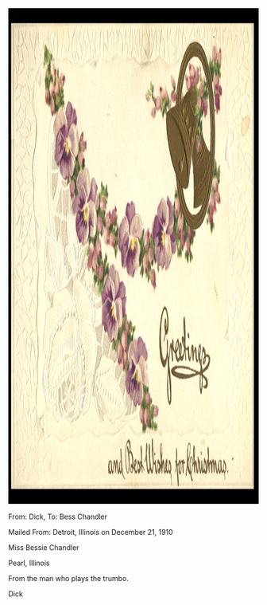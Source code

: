 <html><body><a href="/wp-content/uploads/2014/06/postcard-2014-20140605_11160557_0482.jpg"><img class="alignnone size-full wp-image-1115" src="/wp-content/uploads/2014/06/postcard-2014-20140605_11160557_0482.jpg" alt="postcard-2014-20140605_11160557_0482" width="1553" height="995"></a>



From: Dick, To: Bess Chandler

Mailed From: Detroit, Illinois on December 21, 1910



Miss Bessie Chandler

Pearl, Illinois



From the man who plays the trumbo.

Dick</body></html>
